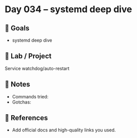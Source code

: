 # Day 034 – systemd deep dive

## 🎯 Goals
- systemd deep dive

## 🔧 Lab / Project
Service watchdog/auto-restart

## 📝 Notes
- Commands tried:
- Gotchas:

## 🔎 References
- Add official docs and high-quality links you used.
